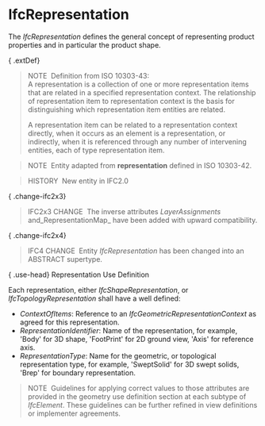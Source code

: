 IfcRepresentation
=================

The _IfcRepresentation_ defines the general concept of representing product properties and in particular the product shape.

{ .extDef}
> NOTE&nbsp; Definition from ISO 10303-43:  
> A representation is a collection of one or more representation items that are related in a specified representation context. The relationship of representation item to representation context is the basis for distinguishing which representation item entities are related.  
>   
> A representation item can be related to a representation context directly, when it occurs as an element is a representation, or indirectly, when it is referenced through any number of intervening entities, each of type representation item.

> NOTE&nbsp; Entity adapted from **representation** defined in ISO 10303-42.

> HISTORY&nbsp; New entity in IFC2.0

{ .change-ifc2x3}
> IFC2x3 CHANGE&nbsp; The inverse attributes _LayerAssignments_ and_RepresentationMap_ have been added with upward compatibility.

{ .change-ifc2x4}
> IFC4 CHANGE&nbsp; Entity _IfcRepresentation_ has been changed into an ABSTRACT supertype.

{ .use-head}
Representation Use Definition

Each representation, either _IfcShapeRepresentation_, or _IfcTopologyRepresentation_ shall have a well defined:

*  _ContextOfItems_: Reference to an _IfcGeometricRepresentationContext_ as agreed for this representation. 
*  _RepresentationIdentifier_: Name of the representation, for example, 'Body' for 3D shape, 'FootPrint' for 2D ground view, 'Axis' for reference axis. 
*  _RepresentationType_: Name for the geometric, or topological representation type, for example, 'SweptSolid' for 3D swept solids, 'Brep' for boundary representation. 

> NOTE&nbsp; Guidelines for applying correct values to those attributes are provided in the geometry use definition section at each subtype of _IfcElement_. These guidelines can be further refined in view definitions or implementer agreements.

